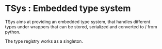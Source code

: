 # TSys : Embedded type system

TSys aims at providing an embedded type system, that handles 
different types under wrappers that can be stored, serialized
and converted to / from python.

The type registry works as a singleton.